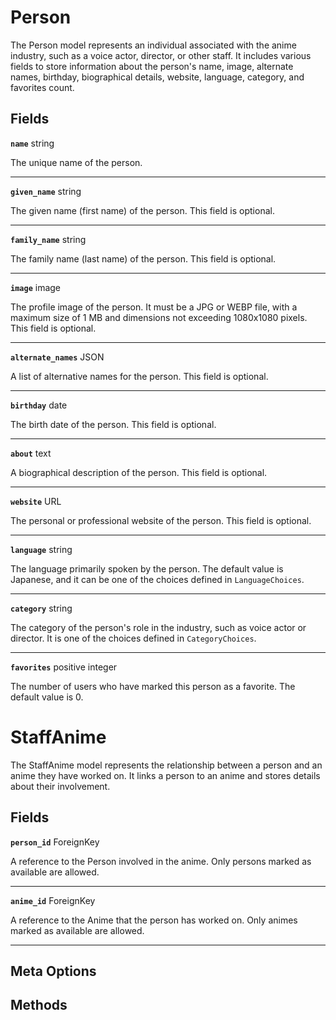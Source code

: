 # Person <Badge type="danger" text="model" />

The Person model represents an individual associated with the anime industry, such as a voice actor, director, or other staff. It includes various fields to store information about the person's name, image, alternate names, birthday, biographical details, website, language, category, and favorites count.

## Fields

**`name`** string

The unique name of the person.

---

**`given_name`** string

The given name (first name) of the person. This field is optional.

---

**`family_name`** string

The family name (last name) of the person. This field is optional.

---

**`image`** image

The profile image of the person. It must be a JPG or WEBP file, with a maximum size of 1 MB and dimensions not exceeding 1080x1080 pixels. This field is optional.

---

**`alternate_names`** JSON

A list of alternative names for the person. This field is optional.

---

**`birthday`** date

The birth date of the person. This field is optional.

---

**`about`** text

A biographical description of the person. This field is optional.

---

**`website`** URL

The personal or professional website of the person. This field is optional.

---

**`language`** string

The language primarily spoken by the person. The default value is Japanese, and it can be one of the choices defined in `LanguageChoices`.

---

**`category`** string

The category of the person's role in the industry, such as voice actor or director. It is one of the choices defined in `CategoryChoices`.

---

**`favorites`** positive integer

The number of users who have marked this person as a favorite. The default value is 0.


# StaffAnime <Badge type="danger" text="model" />

The StaffAnime model represents the relationship between a person and an anime they have worked on. It links a person to an anime and stores details about their involvement.

## Fields

**`person_id`** ForeignKey

A reference to the Person involved in the anime. Only persons marked as available are allowed.

---

**`anime_id`** ForeignKey

A reference to the Anime that the person has worked on. Only animes marked as available are allowed.

---

## Meta Options

## Methods
